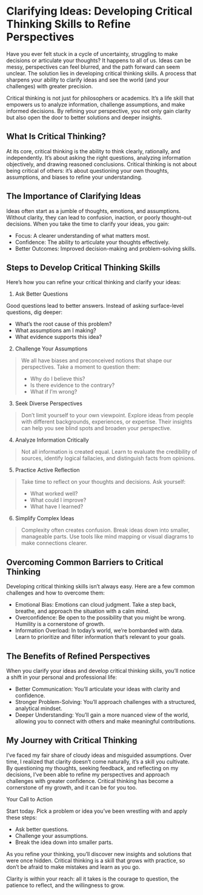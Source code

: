 # Clarifying Ideas: Developing Critical Thinking Skills to Refine Perspectives

Have you ever felt stuck in a cycle of uncertainty, struggling to make decisions or articulate your thoughts? It happens to all of us. Ideas can be messy, perspectives can feel blurred, and the path forward can seem unclear. The solution lies in developing critical thinking skills.  A process that sharpens your ability to clarify ideas and see the world (and your challenges) with greater precision.

Critical thinking is not just for philosophers or academics. It’s a life skill that empowers us to analyze information, challenge assumptions, and make informed decisions. By refining your perspective, you not only gain clarity but also open the door to better solutions and deeper insights.

## What Is Critical Thinking?

At its core, critical thinking is the ability to think clearly, rationally, and independently. It’s about asking the right questions, analyzing information objectively, and drawing reasoned conclusions. Critical thinking is not about being critical of others: it’s about questioning your own thoughts, assumptions, and biases to refine your understanding.

## The Importance of Clarifying Ideas

Ideas often start as a jumble of thoughts, emotions, and assumptions. Without clarity, they can lead to confusion, inaction, or poorly thought-out decisions. When you take the time to clarify your ideas, you gain:
- Focus: A clearer understanding of what matters most.
- Confidence: The ability to articulate your thoughts effectively.
- Better Outcomes: Improved decision-making and problem-solving skills.

## Steps to Develop Critical Thinking Skills

Here’s how you can refine your critical thinking and clarify your ideas:

1. Ask Better Questions

Good questions lead to better answers. Instead of asking surface-level questions, dig deeper:
- What’s the root cause of this problem?
- What assumptions am I making?
- What evidence supports this idea?

2. Challenge Your Assumptions

  > We all have biases and preconceived notions that shape our perspectives. Take a moment to question them:
  > - Why do I believe this?
  > - Is there evidence to the contrary?
  > - What if I’m wrong?

3. Seek Diverse Perspectives

  > Don’t limit yourself to your own viewpoint. Explore ideas from people with different backgrounds, experiences, or expertise. Their insights can help you see blind spots and broaden your perspective.

4. Analyze Information Critically

  > Not all information is created equal. Learn to evaluate the credibility of sources, identify logical fallacies, and distinguish facts from opinions.

5. Practice Active Reflection

  > Take time to reflect on your thoughts and decisions. Ask yourself:
  > - What worked well?
  > - What could I improve?
  > - What have I learned?

6. Simplify Complex Ideas

  > Complexity often creates confusion. Break ideas down into smaller, manageable parts. Use tools like mind mapping or visual diagrams to make connections clearer.

## Overcoming Common Barriers to Critical Thinking

Developing critical thinking skills isn’t always easy. Here are a few common challenges and how to overcome them:
- Emotional Bias: Emotions can cloud judgment. Take a step back, breathe, and approach the situation with a calm mind.
- Overconfidence: Be open to the possibility that you might be wrong. Humility is a cornerstone of growth.
- Information Overload: In today’s world, we’re bombarded with data. Learn to prioritize and filter information that’s relevant to your goals.

## The Benefits of Refined Perspectives

When you clarify your ideas and develop critical thinking skills, you’ll notice a shift in your personal and professional life:
- Better Communication: You’ll articulate your ideas with clarity and confidence.
- Stronger Problem-Solving: You’ll approach challenges with a structured, analytical mindset.
- Deeper Understanding: You’ll gain a more nuanced view of the world, allowing you to connect with others and make meaningful contributions.

## My Journey with Critical Thinking

I’ve faced my fair share of cloudy ideas and misguided assumptions. Over time, I realized that clarity doesn’t come naturally, it’s a skill you cultivate. By questioning my thoughts, seeking feedback, and reflecting on my decisions, I’ve been able to refine my perspectives and approach challenges with greater confidence. Critical thinking has become a cornerstone of my growth, and it can be for you too.

Your Call to Action

Start today. Pick a problem or idea you’ve been wrestling with and apply these steps:
- Ask better questions.
- Challenge your assumptions.
- Break the idea down into smaller parts.

As you refine your thinking, you’ll discover new insights and solutions that were once hidden. Critical thinking is a skill that grows with practice, so don’t be afraid to make mistakes and learn as you go.

Clarity is within your reach: all it takes is the courage to question, the patience to reflect, and the willingness to grow.
